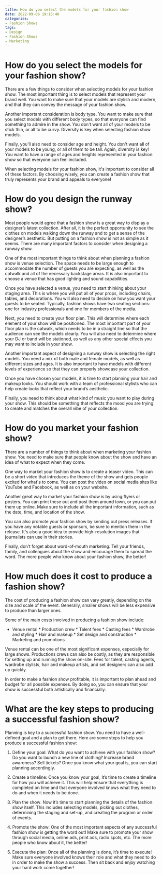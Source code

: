 ```yaml
---
title: How do you select the models for your fashion show
date: 2022-09-06 19:15:40
categories:
- Fashion Shows
tags:
- Design
- Fashion Shows
- Marketing
---
```



#  How do you select the models for your fashion show?

There are a few things to consider when selecting models for your fashion show. The most important thing is to select models that represent your brand well. You want to make sure that your models are stylish and modern, and that they can convey the message of your fashion show.

Another important consideration is body type. You want to make sure that you select models with different body types, so that everyone can find something to admire in the show. You don't want all of your models to be stick thin, or all to be curvy. Diversity is key when selecting fashion show models.

Finally, you'll also need to consider age and height. You don't want all of your models to be young, or all of them to be tall. Again, diversity is key! You want to have a range of ages and heights represented in your fashion show so that everyone can feel included.

When selecting models for your fashion show, it's important to consider all of these factors. By choosing wisely, you can create a fashion show that truly represents your brand and appeals to everyone!

#  How do you design the runway show?

Most people would agree that a fashion show is a great way to display a designer’s latest collection. After all, it is the perfect opportunity to see the clothes on models walking down the runway and to get a sense of the designer’s aesthetic. But putting on a fashion show is not as simple as it seems. There are many important factors to consider when designing a runway show.

One of the most important things to think about when planning a fashion show is venue selection. The space needs to be large enough to accommodate the number of guests you are expecting, as well as the catwalk and all of the necessary backstage areas. It is also important to choose a venue that has good lighting and sound capabilities.

Once you have selected a venue, you need to start thinking about your staging area. This is where you will put all of your props, including chairs, tables, and decorations. You will also need to decide on how you want your guests to be seated. Typically, fashion shows have two seating sections: one for industry professionals and one for members of the media.

Next, you need to create your floor plan. This will determine where each element of your show will be positioned. The most important part of your floor plan is the catwalk, which needs to be in a straight line so that the audience can see the models clearly. You will also need to determine where your DJ or band will be stationed, as well as any other special effects you may want to include in your show.

Another important aspect of designing a runway show is selecting the right models. You need a mix of both male and female models, as well as different sizes and ages. It is also important to have models with different levels of experience so that they can properly showcase your collection.

Once you have chosen your models, it is time to start planning your hair and makeup looks. You should work with a team of professional stylists who can help create looks that reflect your brand’s aesthetic.

Finally, you need to think about what kind of music you want to play during your show. This should be something that reflects the mood you are trying to create and matches the overall vibe of your collection.

#  How do you market your fashion show?

There are a number of things to think about when marketing your fashion show. You need to make sure that people know about the show and have an idea of what to expect when they come.

One way to market your fashion show is to create a teaser video. This can be a short video that introduces the theme of the show and gets people excited for what's to come. You can post the video on social media sites like YouTube and Facebook, as well as on your website.

Another great way to market your fashion show is by using flyers or posters. You can print these out and post them around town, or you can put them up online. Make sure to include all the important information, such as the date, time, and location of the show.

You can also promote your fashion show by sending out press releases. If you have any notable guests or sponsors, be sure to mention them in the release. It's also a good idea to provide high-resolution images that journalists can use in their stories.

Finally, don't forget about word-of-mouth marketing. Tell your friends, family, and colleagues about the show and encourage them to spread the word. The more people who know about your fashion show, the better!

#  How much does it cost to produce a fashion show?

The cost of producing a fashion show can vary greatly, depending on the size and scale of the event. Generally, smaller shows will be less expensive to produce than larger ones.

Some of the main costs involved in producing a fashion show include:

* Venue rental * Production crew * Talent fees * Casting fees * Wardrobe and styling * Hair and makeup * Set design and construction * Marketing and promotions

Venue rental can be one of the most significant expenses, especially for large shows. Productions crews can also be costly, as they are responsible for setting up and running the show on-site. Fees for talent, casting agents, wardrobe stylists, hair and makeup artists, and set designers can also add up quickly.

In order to make a fashion show profitable, it is important to plan ahead and budget for all possible expenses. By doing so, you can ensure that your show is successful both artistically and financially.

#  What are the key steps to producing a successful fashion show?

Planning is key to a successful fashion show. You need to have a well-defined goal and a plan to get there. Here are some steps to help you produce a successful fashion show:

1. Define your goal: What do you want to achieve with your fashion show? Do you want to launch a new line of clothing? Increase brand awareness? Sell tickets? Once you know what your goal is, you can start planning accordingly.

2. Create a timeline: Once you know your goal, it’s time to create a timeline for how you will achieve it. This will help ensure that everything is completed on time and that everyone involved knows what they need to do and when it needs to be done.

3. Plan the show: Now it’s time to start planning the details of the fashion show itself. This includes selecting models, picking out clothes, determining the staging and set-up, and creating the program or order of events.

4. Promote the show: One of the most important aspects of any successful fashion show is getting the word out! Make sure to promote your show through social media, online ads, print ads, radio spots, etc. The more people who know about it, the better!

5. Execute the plan: Once all of the planning is done, it’s time to execute! Make sure everyone involved knows their role and what they need to do in order to make the show a success. Then sit back and enjoy watching your hard work come together!